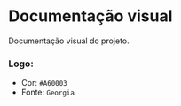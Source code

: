 # Documentação visual

Documentação visual do projeto.

### Logo:
- Cor: `#A60003`  
- Fonte: `Georgia`  

